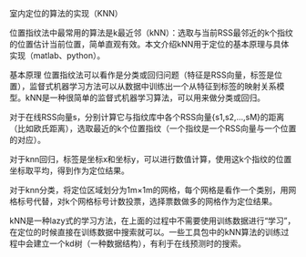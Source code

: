 室内定位的算法的实现（KNN）

位置指纹法中最常用的算法是k最近邻（kNN）：选取与当前RSS最邻近的k个指纹的位置估计当前位置，简单直观有效。本文介绍kNN用于定位的基本原理与具体实现（matlab、python）。

基本原理
位置指纹法可以看作是分类或回归问题（特征是RSS向量，标签是位置），监督式机器学习方法可以从数据中训练出一个从特征到标签的映射关系模型。kNN是一种很简单的监督式机器学习算法，可以用来做分类或回归。

对于在线RSS向量s，分别计算它与指纹库中各个RSS向量{s1,s2,...,sM}的距离（比如欧氏距离），选取最近的k个位置指纹（一个指纹是一个RSS向量与一个位置的对应）。

对于knn回归，标签是坐标x和坐标y，可以进行数值计算，使用这k个指纹的位置坐标取平均，得到作为定位结果。

对于knn分类，将定位区域划分为1m×1m的网格，每个网格是看作一个类别，用网格标号代替，对k个网格标号计数投票，选择票数做多的网格作为定位结果。

kNN是一种lazy式的学习方法，在上面的过程中不需要使用训练数据进行“学习”，在定位的时候直接在训练数据中搜索就可以。一些工具包中的kNN算法的训练过程中会建立一个kd树（一种数据结构），有利于在线预测时的搜索。
